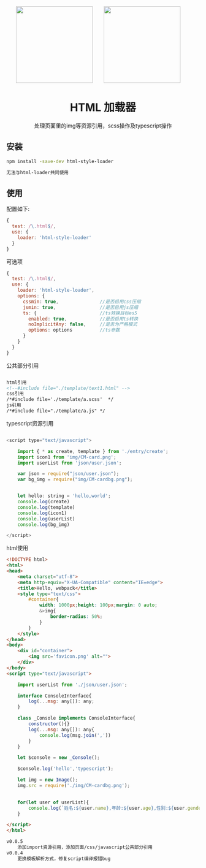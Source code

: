 
<div align="center">
  <img width="200" height="200"
    src="https://worldvectorlogo.com/logos/html5.svg">
  <a href="https://github.com/webpack/webpack">
    <img width="200" height="200" vspace="" hspace="25"
      src="https://worldvectorlogo.com/logos/webpack.svg">
  </a>
  <h1>HTML 加载器</h1>
  <p>处理页面里的img等资源引用，scss操作及typescript操作<p>
</div>

<h2>安装</h2>

```bash
npm install -save-dev html-style-loader
```

```html
无法与html-loader共同使用
```


<h2>使用</h2>

配置如下:

```js
{
  test: /\.html$/,
  use: {
    loader: 'html-style-loader'
  }
}
```


可选项

```js
{
  test: /\.html$/,
  use: {
    loader: 'html-style-loader',
    options: {
      cssmin: true,               //是否启用css压缩
      jsmin: true,                //是否启用js压缩
      ts: {                       //ts转换目标es5
        enabled: true,            //是否启用ts转换
        noImplicitAny: false,     //是否为严格模式
        options: options          //ts参数
      }
    }
  }
}
```

公共部分引用

```html

html引用
<!--#include file="./template/text1.html" -->
css引用
/*#include file='./template/a.scss'  */
js引用
/*#include file="./template/a.js" */

```

typescript资源引用

```js

<script type="text/javascript">

	import { * as create, template } from './entry/create';
	import icon1 from 'img/CM-card.png';
	import userList from 'json/user.json';

	var json = require("json/user.json");
	var bg_img = require("img/CM-cardbg.png");


	let hello: string = 'hello,world';
	console.log(create)
	console.log(template)
	console.log(icon1)
	console.log(userList)
	console.log(bg_img)

</script>
```

html使用

```html
<!DOCTYPE html>
<html>
<head>
	<meta charset="utf-8">
	<meta http-equiv="X-UA-Compatible" content="IE=edge">
	<title>Hello, webpack</title>
	<style type="text/css">
		#container{
			width: 1000px;height: 100px;margin: 0 auto;
			&>img{
				border-radius: 50%;
			}
		}
	</style>
</head>
<body>
	<div id="container">
		<img src='favicon.png' alt="">
	</div>
</body>
<script type="text/javascript">

	import userList from './json/user.json';

	interface ConsoleInterface{
	    log(...msg: any[]): any;
	}

	class _Console implements ConsoleInterface{
	    constructor(){}
	    log(...msg: any[]): any{
	        console.log(msg.join(','))
	    }
	}

	let $console = new _Console();

	$console.log('hello','typescript');

	let img = new Image();
	img.src = require('./img/CM-cardbg.png');
	

	for(let user of userList){
		console.log(`姓名:${user.name},年龄:${user.age},性别:${user.gender}`)	
	}

</script>
</html>
```


```html
v0.0.5
	添加import资源引用，添加页面/css/javascript公共部分引用
v0.0.4
	更换模板解析方式，修复script编译报错bug
```
